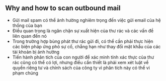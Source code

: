 ## Why and how to scan outbound mail
- Gửi mail spam có thể ảnh hường nghiêm trọng đến việc gửi email của hệ thống của bạn
- Điều quan trọng là ngăn chặn sự xuất hiện của thư rác và các vấn đề liên quan đến nó
- Trong trường hợp bùng phát thư rác gửi đi, có thể cần phải thực hiện các biện pháp ứng phó sự cố, chẳng hạn như thay đổi mật khẩu của các tài khoản bị ảnh hưởng
- Tiến hành phân tích của con người để xác minh tính xác thực của thư rác cũng có thể có lợi, nhưng điều cần thiết là phải xem xét luật về quyền riêng tư và chính sách của công ty vì phân tích này có thể vi phạm chúng
